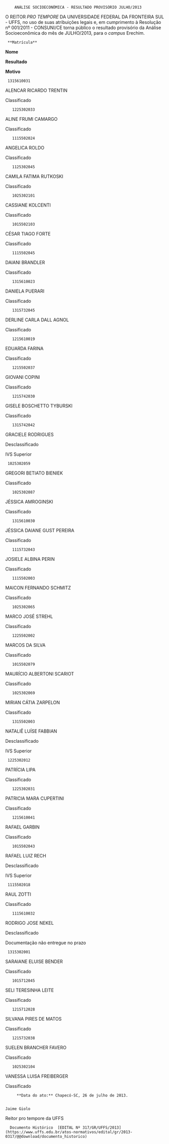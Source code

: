        ANÁLISE SOCIOECONÔMICA - RESULTADO PROVISÓRIO JULHO/2013  

O REITOR *PRO TEMPORE* DA UNIVERSIDADE FEDERAL DA FRONTEIRA SUL - UFFS, no uso de suas atribuições legais e, em cumprimento à Resolução nº 001/2011 - CONSUNI/CE torna público o resultado provisório da Análise Socioeconômica do mês de JULHO/2013, para o *campus* Erechim.

     **Matrícula**

   **Nome**

   **Resultado**

   **Motivo**

     1315610031

   ALENCAR RICARDO TRENTIN

   Classificado

       1225302033

   ALINE FRUMI CAMARGO

   Classificado

       1115502024

   ANGELICA ROLDO

   Classificado

       1125302045

   CAMILA FATIMA RUTKOSKI

   Classificado

       1025302101

   CASSIANE KOLCENTI

   Classificado

       1015502103

   CÉSAR TIAGO FORTE

   Classificado

       1115502045

   DAIANI BRANDLER

   Classificado

       1315610023

   DANIELA PUERARI

   Classificado

       1315732045

   DERLINE CARLA DALL AGNOL

   Classificado

       1215610019

   EDUARDA FARINA

   Classificado

       1215502037

   GIOVANI COPINI

   Classificado

       1215742030

   GISELE BOSCHETTO TYBURSKI

   Classificado

       1315742042

   GRACIELE RODRIGUES

   Desclassificado

   IVS Superior

     1025302059

   GREGORI BETIATO BIENIEK

   Classificado

       1025302087

   JÉSSICA AMROGINSKI

   Classificado

       1315610030

   JÉSSICA DAIANE GUST PEREIRA

   Classificado

       1115732043

   JOSIELE ALBINA PERIN

   Classificado

       1115502003

   MAICON FERNANDO SCHMITZ

   Classificado

       1025302065

   MARCO JOSÉ STREHL

   Classificado

       1225502002

   MARCOS DA SILVA

   Classificado

       1015502079

   MAURÍCIO ALBERTONI SCARIOT

   Classificado

       1025302069

   MIRIAN CÁTIA ZARPELON

   Classificado

       1315502003

   NATALIÊ LUÍSE FABBIAN

   Desclassificado

   IVS Superior

     1225302012

   PATRÍCIA LIPA

   Classificado

       1225302031

   PATRICIA MARA CUPERTINI

   Classificado

       1215610041

   RAFAEL GARBIN

   Classificado

       1015502043

   RAFAEL LUIZ RECH

   Desclassificado

   IVS Superior

     1115502018

   RAUL ZOTTI

   Classificado

       1115610032

   RODRIGO JOSE NEKEL

   Desclassificado

   Documentação não entregue no prazo

     1315302001

   SARAIANE ELUISE BENDER

   Classificado

       1015712045

   SELI TERESINHA LEITE

   Classificado

       1215712028

   SILVANA PIRES DE MATOS

   Classificado

       1215732038

   SUELEN BRANCHER FAVERO

   Classificado

       1025302104

   VANESSA LUISA FREIBERGER

   Classificado

         **Data do ato:** Chapecó-SC, 26 de julho de 2013.   
 

    Jaime Giolo   
 Reitor pro tempore da UFFS 

      Documento Histórico  [EDITAL Nº 317/GR/UFFS/2013](https://www.uffs.edu.br/atos-normativos/edital/gr/2013-0317/@@download/documento_historico)     
      